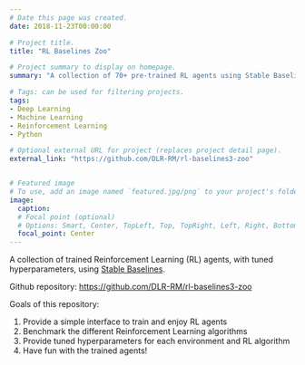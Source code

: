 ```yaml
---
# Date this page was created.
date: 2018-11-23T00:00:00

# Project title.
title: "RL Baselines Zoo"

# Project summary to display on homepage.
summary: "A collection of 70+ pre-trained RL agents using Stable Baselines"

# Tags: can be used for filtering projects.
tags:
- Deep Learning
- Machine Learning
- Reinforcement Learning
- Python

# Optional external URL for project (replaces project detail page).
external_link: "https://github.com/DLR-RM/rl-baselines3-zoo"


# Featured image
# To use, add an image named `featured.jpg/png` to your project's folder.
image:
  caption:
  # Focal point (optional)
  # Options: Smart, Center, TopLeft, Top, TopRight, Left, Right, BottomLeft, Bottom, BottomRight
  focal_point: Center
---
```


A collection of trained Reinforcement Learning (RL) agents, with tuned hyperparameters, using [Stable Baselines](https://github.com/hill-a/stable-baselines).

Github repository: https://github.com/DLR-RM/rl-baselines3-zoo

Goals of this repository:

1. Provide a simple interface to train and enjoy RL agents
2. Benchmark the different Reinforcement Learning algorithms
3. Provide tuned hyperparameters for each environment and RL algorithm
4. Have fun with the trained agents!
